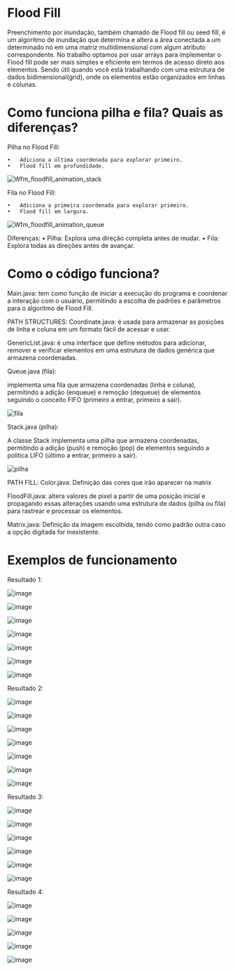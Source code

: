 # Flood Fill
Preenchimento por inundação, também chamado de Flood fill ou seed fill, é um algoritmo de inundação que determina e altera a área conectada a um determinado nó em uma matriz multidimensional com algum atributo correspondente. No trabalho optamos por usar arrays para implementar o Flood fill pode ser mais simples e eficiente em termos de acesso direto aos elementos. Sendo útil quando você está trabalhando com uma estrutura de dados bidimensional(grid), onde os elementos estão organizados em linhas e colunas.

# Como funciona pilha e fila? Quais as diferenças?

Pilha no Flood Fill:

	•	Adiciona a última coordenada para explorar primeiro.
	•	Flood fill em profundidade.
  
![Wfm_floodfill_animation_stack](https://github.com/felipesphair/FloodFill/assets/107360437/26ba7d3b-0e5a-41c3-b2d5-78017a4d51fc)

Fila no Flood Fill:

	•	Adiciona a primeira coordenada para explorar primeiro.
	•	Flood fill em largura.

![Wfm_floodfill_animation_queue](https://github.com/felipesphair/FloodFill/assets/107360437/7756f108-57d5-4f67-bb57-48b375da9e3c)

Diferenças:
	•	Pilha: Explora uma direção completa antes de mudar.
	•	Fila: Explora todas as direções antes de avançar.

# Como o código funciona?

Main.java: tem como função de iniciar a execução do programa e coordenar a interação com o usuário, permitindo a escolha de padrões e parâmetros para o algoritmo de Flood Fill.
  

PATH STRUCTURES:
  Coordinate.java: é usada para armazenar as posições de linha e coluna em um formato fácil de acessar e usar.
  
  GenericList.java: é uma interface que define métodos para adicionar, remover e verificar elementos em uma estrutura de dados genérica que armazena coordenadas.
  
  Queue.java (fila):
  
  implementa uma fila que armazena coordenadas (linha e coluna), permitindo a adição (enqueue) e remoção (dequeue) de elementos seguindo o conceito FIFO (primeiro a entrar, primeiro a sair).

  ![fila](https://github.com/felipesphair/FloodFill/assets/107360437/2b1f61e9-5d10-4bb2-b434-63dcc2cccec2)


  Stack.java (pilha):

  A classe Stack implementa uma pilha que armazena coordenadas, permitindo a adição (push) e remoção (pop) de elementos seguindo a política LIFO (último a entrar, primeiro a sair).
  
  ![pilha](https://github.com/felipesphair/FloodFill/assets/107360437/1c3eb35f-4662-412e-89a7-3ff4e7a3a084)
  
PATH FILL:
  Color.java: Definição das cores que irão aparecer na matrix

  FloodFill.java: altera valores de pixel a partir de uma posição inicial e propagando essas alterações usando uma estrutura de dados (pilha ou fila) para rastrear e processar os elementos.

  Matrix.java: Definição da imagem escolhida, tendo como padrão outra caso a opção digitada for inexistente.


# Exemplos de funcionamento

Resultado 1:

![image](https://github.com/felipesphair/FloodFill/assets/107360437/229d8a09-3af8-4639-9dd6-853a4c721f76)

![image](https://github.com/felipesphair/FloodFill/assets/107360437/0dd22346-2278-49f3-bc17-1c901b9399fc)

![image](https://github.com/felipesphair/FloodFill/assets/107360437/8d5d8fc3-53b2-4b64-a70f-f69349f83317)

![image](https://github.com/felipesphair/FloodFill/assets/107360437/4d30986c-b1ee-49f6-8be3-ab61fe696b26)

![image](https://github.com/felipesphair/FloodFill/assets/107360437/d0a74126-23b9-4541-b613-77df669a17d8)

![image](https://github.com/felipesphair/FloodFill/assets/107360437/a083185a-7025-4eb3-902a-8480af8d0d8c)

![image](https://github.com/felipesphair/FloodFill/assets/107360437/74009e00-8d6f-42d4-a255-1003531425aa)

Resultado 2:

![image](https://github.com/felipesphair/FloodFill/assets/107360437/f04b4ceb-6086-446e-a9f4-758a7c72c0dd)

![image](https://github.com/felipesphair/FloodFill/assets/107360437/04e6ac60-a7f1-4f65-aa1e-3d9cfe504f1f)

![image](https://github.com/felipesphair/FloodFill/assets/107360437/6e139671-1fb1-46f9-9f94-856b84e4a357)

![image](https://github.com/felipesphair/FloodFill/assets/107360437/73f88b00-3e6b-408f-b565-0d205ed11e6b)

![image](https://github.com/felipesphair/FloodFill/assets/107360437/6c91c723-ea87-4faa-81f5-f1a312a5d4df)

![image](https://github.com/felipesphair/FloodFill/assets/107360437/3f5a301d-7b25-4f98-b0ef-ca3ddb8d4c4b)

![image](https://github.com/felipesphair/FloodFill/assets/107360437/cf872f90-8efe-4d7a-8b62-f8e3777416cd)

Resultado 3:

![image](https://github.com/felipesphair/FloodFill/assets/107360437/b228f212-0a6b-4b47-bbba-13487663a589)

![image](https://github.com/felipesphair/FloodFill/assets/107360437/d30ac4c9-2cc5-4923-872f-7cffc69b2201)

![image](https://github.com/felipesphair/FloodFill/assets/107360437/d7f5a872-a85a-433c-a619-aaee2bee9e77)

![image](https://github.com/felipesphair/FloodFill/assets/107360437/f1c11b05-8a2f-423e-a0db-6fc94e2ef5e0)

![image](https://github.com/felipesphair/FloodFill/assets/107360437/fa4e139a-a04d-46bc-9585-ad0bdb71f494)

![image](https://github.com/felipesphair/FloodFill/assets/107360437/498f5613-7451-42f6-83ad-f29f12e8be1e)


Resultado 4:

![image](https://github.com/felipesphair/FloodFill/assets/107360437/342981b4-c10b-472b-97bf-2a9986d2eb92)

![image](https://github.com/felipesphair/FloodFill/assets/107360437/3530b1ab-a3f0-4191-b692-85a06d3284c3)

![image](https://github.com/felipesphair/FloodFill/assets/107360437/d1339d03-52da-4ad0-afc5-5646fe75a267)

![image](https://github.com/felipesphair/FloodFill/assets/107360437/7faf45e0-ce49-4f53-b76f-f34a7bca4007)

![image](https://github.com/felipesphair/FloodFill/assets/107360437/4b3eaef5-ab70-4030-831d-c763e51ecfe9)





